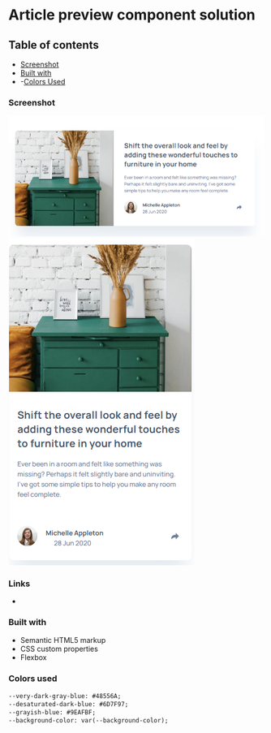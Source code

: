 #  Article preview component solution


## Table of contents


  - [Screenshot](#screenshot)
  - [Built with](#built-with)
  - -[Colors Used](#colors-used)


### Screenshot

![](./img/desktop.png)
![](./img/mobile.png)



### Links

- [Live Site URL]: (https://your-live-site-url.com)


### Built with

- Semantic HTML5 markup
- CSS custom properties
- Flexbox


### Colors used

    --very-dark-gray-blue: #48556A;
    --desaturated-dark-blue: #6D7F97;
    --grayish-blue: #9EAFBF;
    --background-color: var(--background-color);
  



